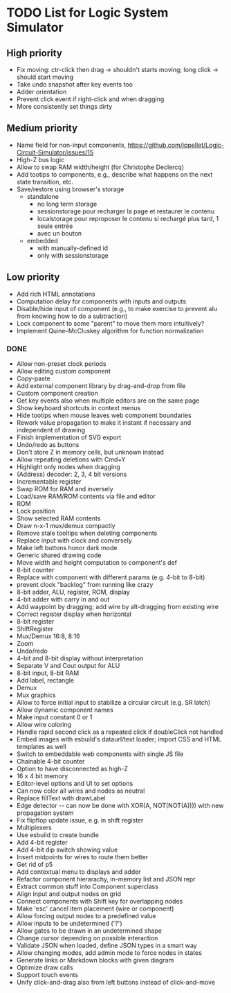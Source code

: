# TODO List for Logic System Simulator


## High priority

* Fix moving: ctr-click then drag -> shouldn't starts moving; long click -> should start moving
* Take undo snapshot after key events too
* Adder orientation
* Prevent click event if right-click and when dragging
* More consistently set things dirty


## Medium priority

* Name field for non-input components, https://github.com/jppellet/Logic-Circuit-Simulator/issues/15
* High-Z bus logic
* Allow to swap RAM width/height (for Christophe Declercq)
* Add tootips to components, e.g., describe what happens on the next state transition, etc.
* Save/restore using browser's storage
    * standalone
        * no long term storage
        * sessionstorage pour recharger la page et restaurer le contenu
        * localstorage pour reproposer le contenu si rechargé plus tard, 1 seule entrée
        * avec un bouton
    * embedded
        * with manually-defined id
        * only with sessionstorage


## Low priority

* Add rich HTML annotations
* Computation delay for components with inputs and outputs
* Disable/hide input of component (e.g., to make exercise to prevent alu from knowing how to do a subtraction)
* Lock component to some "parent" to move them more intuitively?
* Implement Quine–McCluskey algorithm for function normalization


### DONE

* Allow non-preset clock periods
* Allow editing custom component
* Copy-paste
* Add external component library by drag-and-drop from file
* Custom component creation
* Get key events also when multiple editors are on the same page
* Show keyboard shortcuts in context menus
* Hide tootips when mouse leaves web component boundaries
* Rework value propagation to make it instant if necessary and independent of drawing
* Finish implementation of SVG export
* Undo/redo as buttons
* Don't store Z in memory cells, but unknown instead
* Allow repeating deletions with Cmd+Y
* Highlight only nodes when dragging
* (Address) decoder: 2, 3, 4 bit versions
* Incrementable register
* Swap ROM for RAM and inversely
* Load/save RAM/ROM contents via file and editor
* ROM
* Lock position
* Show selected RAM contents
* Draw n-x-1 mux/demux compactly
* Remove stale tooltips when deleting components
* Replace input with clock and conversely
* Make left buttons honor dark mode
* Generic shared drawing code
* Move width and height computation to component's def
* 8-bit counter
* Replace with component with different params (e.g. 4-bit to 8-bit)
* prevent clock "backlog" from running like crazy
* 8-bit adder, ALU, register, ROM, display
* 4-bit adder with carry in and out
* Add waypoint by dragging; add wire by alt-dragging from existing wire
* Correct register display when horizontal
* 8-bit register
* ShiftRegister
* Mux/Demux 16:8, 8:16
* Zoom
* Undo/redo
* 4-bit and 8-bit display without interpretation
* Separate V and Cout output for ALU
* 8-bit input, 8-bit RAM
* Add label, rectangle
* Demux
* Mux graphics
* Allow to force initial input to stabilize a circular circuit (e.g. SR latch)
* Allow dynamic component names
* Make input constant 0 or 1
* Allow wire coloring
* Handle rapid second click as a repeated click if doubleClick not handled
* Embed images with esbuild's dataurl/text loader; import CSS and HTML templates as well
* Switch to embeddable web components with single JS file
* Chainable 4-bit counter
* Option to have disconnected as high-Z
* 16 x 4 bit memory
* Editor-level options and UI to set options
* Can now color all wires and nodes as neutral
* Replace fillText with drawLabel
* Edge detector -- can now be done with XOR(A, NOT(NOT(A)))) with new propagation system
* Fix flipflop update issue, e.g. in shift register
* Multiplexers
* Use esbuild to create bundle
* Add 4-bit register
* Add 4-bit dip switch showing value
* Insert midpoints for wires to route them better
* Get rid of p5
* Add contextual menu to displays and adder
* Refactor component hierarachy, in-memory list and JSON repr
* Extract common stuff into Component superclass
* Align input and output nodes on grid
* Connect components with Shift key for overlapping nodes
* Make 'esc' cancel item placement (wire or component)
* Allow forcing output nodes to a predefined value
* Allow inputs to be undetermined ('?')
* Allow gates to be drawn in an undetermined shape
* Change cursor depending on possible interaction
* Validate JSON when loaded, define JSON types in a smart way
* Allow changing modes, add admin mode to force nodes in states
* Generate links or Markdown blocks with given diagram
* Optimize draw calls
* Support touch events
* Unify click-and-drag also from left buttons instead of click-and-move